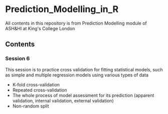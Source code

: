 # Prediction_Modelling_in_R
All contents in this repository is from Prediction Modelling module of ASH&HI at King's College London

## Contents

### Session 6
This session is to practice cross validation for fitting statistical models, such as simple and multiple regression models using various types of data

- K-fold cross-validation
- Repeated cross-validation
- The whole process of model assessment for its prediction (apparent validation, internal validation, external validation)
- Non-random split
